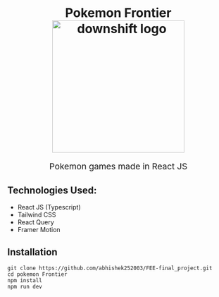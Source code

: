 <h1 align="center">
  Pokemon Frontier
  <br>
  <img src="https://e7.pngegg.com/pngimages/296/68/png-clipart-pokemon-pokemon.png" alt="downshift logo" title="downshift logo" width="300">
  <br>
</h1>
<p align="center" style="font-size: 1.2rem;">Pokemon games made in React JS</p>

## Technologies Used:
- React JS (Typescript)
- Tailwind CSS
- React Query
- Framer Motion
## Installation

```[
git clone https://github.com/abhishek252003/FEE-final_project.git
cd pokemon Frontier 
npm install
npm run dev
```

